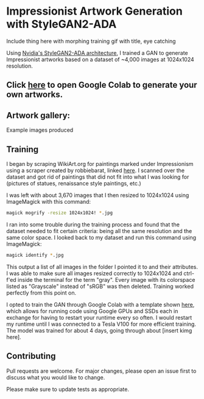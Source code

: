 # Impressionist Artwork Generation with StyleGAN2-ADA

Include thing here with morphing training gif with title, eye catching

Using [Nvidia's StyleGAN2-ADA architecture](https://github.com/NVlabs/stylegan2-ada), I trained a GAN to generate Impressionist artworks based on a dataset of ~4,000 images at 1024x1024 resolution. 

## Click [here](https://colab.research.google.com/drive/1rmR026gTGRpxITKUvDGvfH_gi7zC2Bq7?usp=sharing) to open Google Colab to generate your own artworks. 

## Artwork gallery:

Example images produced

## Training

I began by scraping WikiArt.org for paintings marked under Impressionism using a scraper created by robbiebarat, linked [here](https://github.com/richvar/art-DCGAN/blob/master/genre-scraper.py). I scanned over the dataset and got rid of paintings that did not fit into what I was looking for (pictures of statues, renaissance style paintings, etc.) 

I was left with about 3,670 images that I then resized to 1024x1024 using ImageMagick with this command:
```bash
magick mogrify -resize 1024x1024! *.jpg
```

I ran into some trouble during the training process and found that the dataset needed to fit certain criteria: being all the same resolution and the same color space. I looked back to my dataset and run this command using ImageMagick:
```bash
magick identify *.jpg
```

This output a list of all images in the folder I pointed it to and their attributes. I was able to make sure all images resized correctly to 1024x1024 and ctrl-f'ed inside the terminal for the term "gray". Every image with its colorspace listed as "Grayscale" instead of "sRGB" was then deleted. Training worked perfectly from this point on. 

I opted to train the GAN through Google Colab with a template shown [here](https://github.com/Hephyrius/Stylegan2-Ada-Google-Colab-Starter-Notebook), which allows for running code using Google GPUs and SSDs each in exchange for having to restart your runtime every so often. I would restart my runtime until I was connected to a Tesla V100 for more efficient training. The model was trained for about 4 days, going through about [insert kimg here].

## Contributing
Pull requests are welcome. For major changes, please open an issue first to discuss what you would like to change.

Please make sure to update tests as appropriate.
